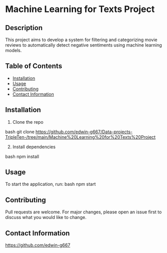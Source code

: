 # Machine Learning for Texts Project

## Description
This project aims to develop a system for filtering and categorizing movie reviews to automatically detect negative sentiments using machine learning models.

## Table of Contents
- [Installation](#installation)
- [Usage](#usage)
- [Contributing](#contributing)
- [Contact Information](#contact-information)
## Installation
1. Clone the repo
   
bash
   git clone https://github.com/edwin-g667/Data-projects-TripleTen-/tree/main/Machine%20Learning%20for%20Texts%20Project
   
2. Install dependencies
   
bash
   npm install
   
## Usage
To start the application, run:
bash
npm start

## Contributing
Pull requests are welcome. For major changes, please open an issue first to discuss what you would like to change.

## Contact Information
https://github.com/edwin-g667
